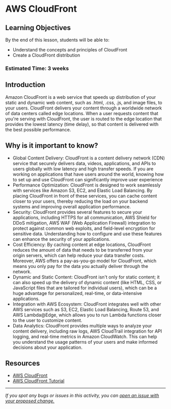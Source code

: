 # AWS CloudFront

## Learning Objectives
By the end of this lesson, students will be able to:
- Understand the concepts and principles of CloudFront
- Create a CloudFront distribution

### Estimated Time: 3 weeks

## Introduction
Amazon CloudFront is a web service that speeds up distribution of your static and dynamic web content, such as .html, .css, .js, and image files, to your users. CloudFront delivers your content through a worldwide network of data centers called edge locations. When a user requests content that you're serving with CloudFront, the user is routed to the edge location that provides the lowest latency (time delay), so that content is delivered with the best possible performance.

## Why is it important to know?
- Global Content Delivery: CloudFront is a content delivery network (CDN) service that securely delivers data, videos, applications, and APIs to users globally with low latency and high transfer speeds. If you are working on applications that have users around the world, knowing how to set up and use CloudFront can significantly improve user experience
- Performance Optimization: CloudFront is designed to work seamlessly with services like Amazon S3, EC2, and Elastic Load Balancing. By placing CloudFront in front of these services, you can cache content closer to your users, thereby reducing the load on your backend systems and improving overall application performance.
- Security: CloudFront provides several features to secure your applications, including HTTPS for all communication, AWS Shield for DDoS mitigation, AWS WAF (Web Application Firewall) integration to protect against common web exploits, and field-level encryption for sensitive data. Understanding how to configure and use these features can enhance the security of your applications.
- Cost Efficiency: By caching content at edge locations, CloudFront reduces the amount of data that needs to be transferred from your origin servers, which can help reduce your data transfer costs. Moreover, AWS offers a pay-as-you-go model for CloudFront, which means you only pay for the data you actually deliver through the network.
- Dynamic and Static Content: CloudFront isn't only for static content; it can also speed up the delivery of dynamic content (like HTML, CSS, or JavaScript files that are tailored for individual users), which can be a huge advantage for personalized, real-time, or data-intensive applications.
- Integration with AWS Ecosystem: CloudFront integrates well with other AWS services such as S3, EC2, Elastic Load Balancing, Route 53, and AWS Lambda@Edge, which allows you to run Lambda functions closer to the user to customize content.
- Data Analytics: CloudFront provides multiple ways to analyze your content delivery, including raw logs, AWS CloudTrail integration for API logging, and real-time metrics in Amazon CloudWatch. This can help you understand the usage patterns of your users and make informed decisions about your application.

## Resources
- [AWS CloudFront](https://www.simplilearn.com/tutorials/aws-tutorial/aws-cloudfront)
- [AWS CloudFront Tutorial](https://www.sitepoint.com/aws-cloudfront-tutorial-setup-and-configuration/)

------

_If you spot any bugs or issues in this activity, you can [open an issue with your proposed change.](https://github.com/cloudessencegithub/Acceler8/issues/new)_
